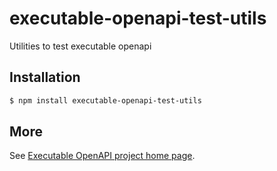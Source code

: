 # executable-openapi-test-utils

Utilities to test executable openapi


## Installation 

```bash 
$ npm install executable-openapi-test-utils
```
    
## More

See [Executable OpenAPI project home page](https://github.com/alexstrat/executable-openapi).

